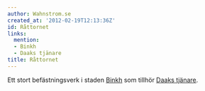 ```yaml
---
author: Wahnstrom.se
created_at: '2012-02-19T12:13:36Z'
id: Råttornet
links:
  mention:
  - Binkh
  - Daaks tjänare
title: Råttornet
---
```


Ett stort befästningsverk i staden [Binkh] som tillhör [Daaks tjänare].

  [Binkh]: Binkh
  [Daaks tjänare]: Daaks_tjänare
